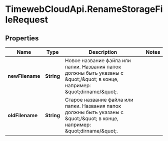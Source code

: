 # TimewebCloudApi.RenameStorageFileRequest

## Properties

Name | Type | Description | Notes
------------ | ------------- | ------------- | -------------
**newFilename** | **String** | Новое название файла или папки. Названия папок должны быть указаны с \&quot;/\&quot; в конце, например: \&quot;dirname/\&quot;. | 
**oldFilename** | **String** | Старое название файла или папки. Названия папок должны быть указаны с \&quot;/\&quot; в конце, например: \&quot;dirname/\&quot;. | 


